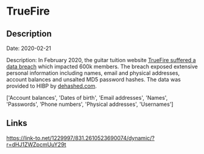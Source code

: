 # TrueFire

## Description

Date: 2020-02-21

Description:
In February 2020, the guitar tuition website <a href="https://guitar.com/news/industry-news/truefire-data-breach/" target="_blank" rel="noopener">TrueFire suffered a data breach</a> which impacted 600k members. The breach exposed extensive personal information including names, email and physical addresses, account balances and unsalted MD5 password hashes. The data was provided to HIBP by <a href="https://dehashed.com/" target="_blank" rel="noopener">dehashed.com</a>.


['Account balances', 'Dates of birth', 'Email addresses', 'Names', 'Passwords', 'Phone numbers', 'Physical addresses', 'Usernames']

## Links

https://link-to.net/1229997/831.2610523690074/dynamic/?r=dHJ1ZWZpcmUuY29t
